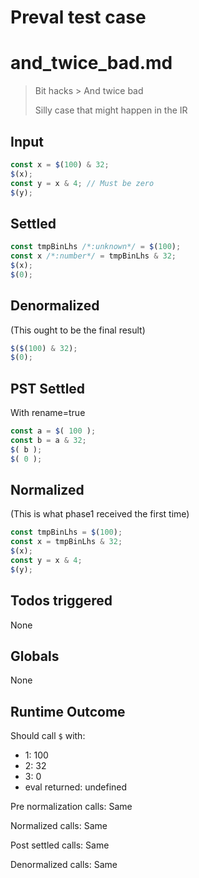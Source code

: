 # Preval test case

# and_twice_bad.md

> Bit hacks > And twice bad
>
> Silly case that might happen in the IR

## Input

`````js filename=intro
const x = $(100) & 32;
$(x);
const y = x & 4; // Must be zero
$(y);
`````


## Settled


`````js filename=intro
const tmpBinLhs /*:unknown*/ = $(100);
const x /*:number*/ = tmpBinLhs & 32;
$(x);
$(0);
`````


## Denormalized
(This ought to be the final result)

`````js filename=intro
$($(100) & 32);
$(0);
`````


## PST Settled
With rename=true

`````js filename=intro
const a = $( 100 );
const b = a & 32;
$( b );
$( 0 );
`````


## Normalized
(This is what phase1 received the first time)

`````js filename=intro
const tmpBinLhs = $(100);
const x = tmpBinLhs & 32;
$(x);
const y = x & 4;
$(y);
`````


## Todos triggered


None


## Globals


None


## Runtime Outcome


Should call `$` with:
 - 1: 100
 - 2: 32
 - 3: 0
 - eval returned: undefined

Pre normalization calls: Same

Normalized calls: Same

Post settled calls: Same

Denormalized calls: Same
